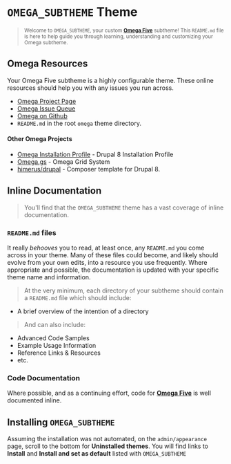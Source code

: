 # `OMEGA_SUBTHEME` Theme
><small>Welcome to `OMEGA_SUBTHEME`, your custom [**Omega Five**](https://drupal.org/project/omega) subtheme! 
This `README.md` file is here to help guide you through learning, understanding and customizing your Omega subtheme.</small> 

## Omega Resources
Your Omega Five subtheme is a highly configurable theme. 
These online resources should help you with any issues you run across.
* [Omega Project Page](https://drupal.org/project/omega)
* [Omega Issue Queue](https://drupal.org/project/issues/omega)
* [Omega on Github](https://github.com/himerus/omega)
* `README.md` in the root `omega` theme directory.

#### Other Omega Projects
* [Omega Installation Profile](https://drupal.org/project/omega_profile) - Drupal 8 Installation Profile
* [Omega.gs](https://github.com/himerus/omegags) - Omega Grid System
* [himerus/drupal](https://github.com/himerus/drupal) - Composer template for Drupal 8. 
## Inline Documentation
> You'll find that the `OMEGA_SUBTHEME` theme has a vast coverage of inline documentation. 

### `README.md` files 
It really _behooves_ you to read, at least once, any `README.md` you come across in your theme.
Many of these files could become, and likely should evolve from your own edits, into a resource you use frequently. 
Where appropriate and possible, the documentation is updated with your specific theme name and information.

> At the very minimum, each directory of your subtheme should contain a `README.md` file which should include:
* A brief overview of the intention of a directory 

> And can also include:
* Advanced Code Samples
* Example Usage Information
* Reference Links & Resources
* etc.

### Code Documentation
Where possible, and as a continuing effort, code for [**Omega Five**](https://drupal.org/project/omega) is well documented inline.

## Installing `OMEGA_SUBTHEME` 
Assuming the installation was not automated, on the `admin/appearance` page, scroll to the bottom for **Uninstalled themes**.
You will find links to **Install** and **Install and set as default** listed with `OMEGA_SUBTHEME`
